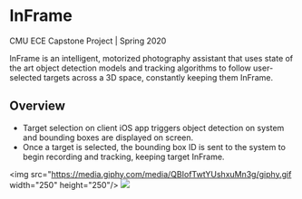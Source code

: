# InFrame
CMU ECE Capstone Project | Spring 2020

InFrame is an intelligent, motorized photography assistant that uses state of the art object detection models and tracking algorithms to follow user-selected targets across a 3D space, constantly keeping them InFrame.

## Overview
* Target selection on client iOS app triggers object detection on system and bounding boxes are displayed on screen.
* Once a target is selected, the bounding box ID is sent to the system to begin recording and tracking, keeping target InFrame.

<img src="https://media.giphy.com/media/QBIofTwtYUshxuMn3g/giphy.gif width="250" height="250"/>
![](https://media.giphy.com/media/QBIofTwtYUshxuMn3g/giphy.gif)
